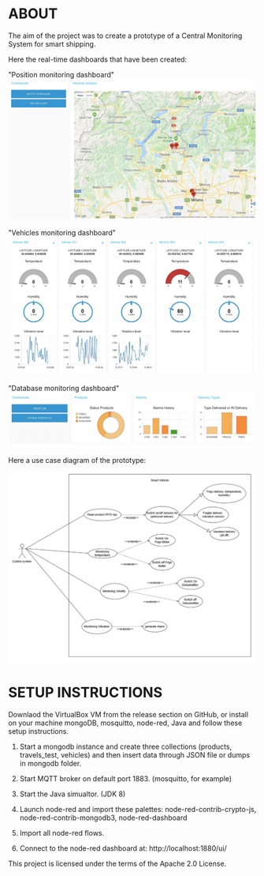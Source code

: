 # ABOUT

The aim of the project was to create a prototype of a Central Monitoring System for smart shipping.

Here the real-time dashboards that have been created:

"Position monitoring dashboard"
![A test image](screenshots/dashboard_1.png)

"Vehicles monitoring dashboard"
![A test image](screenshots/dashboard_2.png)

"Database monitoring dashboard"
![A test image](screenshots/dashboard_3.png)

Here a use case diagram of the prototype:

![A test image](screenshots/monitor_use_case.png)

# SETUP INSTRUCTIONS

Downlaod the VirtualBox VM from the release section on GitHub,
or install on your machine mongoDB, mosquitto, node-red, Java and follow these setup instructions.

1. Start a mongodb instance and create three collections (products, travels_test, vehicles) and then insert data through JSON file 
    or dumps in mongodb folder.

2. Start MQTT broker on default port 1883. (mosquitto, for example)

3. Start the Java simualtor. (JDK 8)

4. Launch node-red and import these palettes: node-red-contrib-crypto-js, node-red-contrib-mongodb3, node-red-dashboard

5. Import all node-red flows.

6. Connect to the node-red dashboard at: http://localhost:1880/ui/

This project is licensed under the terms of the Apache 2.0 License.
